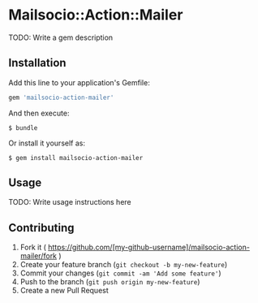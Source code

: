 # Mailsocio::Action::Mailer

TODO: Write a gem description

## Installation

Add this line to your application's Gemfile:

```ruby
gem 'mailsocio-action-mailer'
```

And then execute:

    $ bundle

Or install it yourself as:

    $ gem install mailsocio-action-mailer

## Usage

TODO: Write usage instructions here

## Contributing

1. Fork it ( https://github.com/[my-github-username]/mailsocio-action-mailer/fork )
2. Create your feature branch (`git checkout -b my-new-feature`)
3. Commit your changes (`git commit -am 'Add some feature'`)
4. Push to the branch (`git push origin my-new-feature`)
5. Create a new Pull Request

